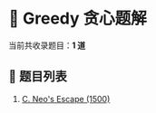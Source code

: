# 📘 Greedy 贪心题解

当前共收录题目：**1 道**

## 📄 题目列表

1. [C. Neo's Escape (1500)](./cf2108C-Neo's-Escape-1500/)
